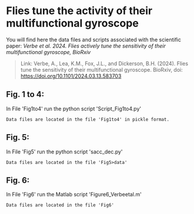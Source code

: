 # Flies tune the activity of their multifunctional gyroscope

You will find here the data files and scripts associated with the scientific paper: _Verbe et al. 2024. Flies actively tune the sensitivity of their multifunctional gyroscope, BioRxiv_

> Link: Verbe, A., Lea, K.M., Fox, J.L., and Dickerson, B.H. (2024). Flies tune the sensitivity of their multifunctional gyroscope. BioRxiv, doi: https://doi.org/10.1101/2024.03.13.583703 
> 

## Fig. 1 to 4: 
In File 'Fig1to4' run the python script 'Script_Fig1to4.py' 
``` 
Data files are located in the file 'Fig1to4' in pickle format. 
```

## Fig. 5: 
In File 'Fig5' run the python script 'sacc_dec.py' 
``` 
Data files are located in the file 'Fig5>data'
```

## Fig. 6: 
In File 'Fig6' run the Matlab script 'Figure6_Verbeetal.m'
``` 
Data files are located in the file 'Fig6'  
```

